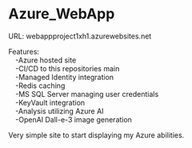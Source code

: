 # Azure_WebApp
URL: webappproject1xh1.azurewebsites.net

Features:\
&emsp;-Azure hosted site\
&emsp;-CI/CD to this repositories main\
&emsp;-Managed Identity integration\
&emsp;-Redis caching\
&emsp;-MS SQL Server managing user credentials\
&emsp;-KeyVault integration\
&emsp;-Analysis utilizing Azure AI\
&emsp;-OpenAI Dall-e-3 image generation


Very simple site to start displaying my Azure abilities.

